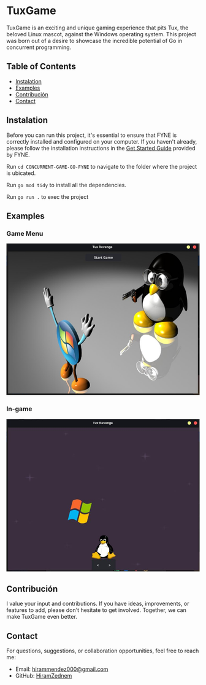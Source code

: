 # TuxGame

TuxGame is an exciting and unique gaming experience that pits Tux, the beloved Linux mascot, against the Windows operating system. This project was born out of a desire to showcase the incredible potential of Go in concurrent programming.

## Table of Contents

- [Instalation](#instalation)
- [Examples](#examples)
- [Contribución](#contribución)
- [Contact](#contact)

## Instalation
Before you can run this project, it's essential to ensure that FYNE is correctly installed and configured on your computer. If you haven't already, please follow the installation instructions in the [Get Started Guide](https://developer.fyne.io/started/) provided by FYNE.

Run `cd CONCURRENT-GAME-GO-FYNE` to navigate to the folder where the project is ubicated.

Run `go mod tidy` to install all the dependencies.

Run `go run .` to exec the project

## Examples

### Game Menu
![Menu of the Game](./images/game-menu.png)
### In-game
![Gameplay](./images/in-game.png)

## Contribución

I value your input and contributions. If you have ideas, improvements, or features to add, please don't hesitate to get involved. Together, we can make TuxGame even better.

## Contact

For questions, suggestions, or collaboration opportunities, feel free to reach me:

- Email: hirammendez000@gmail.com
- GitHub: [HiramZednem](https://github.com/HiramZednem)



